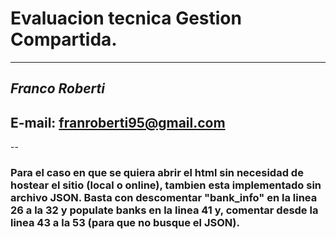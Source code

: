 # Evaluacion tecnica Gestion Compartida.
---
## _Franco Roberti_
## E-mail: franroberti95@gmail.com
--
### Para el caso en que se quiera abrir el html sin necesidad de hostear el sitio (local o online), tambien esta implementado sin archivo JSON. Basta con descomentar "bank_info" en la linea 26 a la 32 y populate banks en la linea 41 y, comentar desde la linea 43 a la 53 (para que no busque el JSON). 
